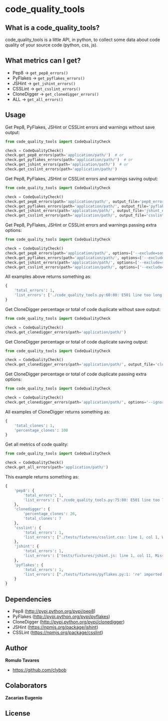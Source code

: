 code_quality_tools
==================

What is a code_quality_tools?
-----------------------------

code_quality_tools is a little API, in python, to collect some data about code quality of your source code (python, css, js).


What metrics can I get?
-----------------------

+ Pep8 -> ```get_pep8_errors()```
+ PyFlakes -> ```get_pyflakes_errors()```
+ JSHint -> ```get_jshint_errors()```
+ CSSLint -> ```get_csslint_errors()```
+ CloneDigger -> ```get_clonedigger_errors()```
+ ALL -> ```get_all_errors()```


Usage
-----

Get Pep8, PyFlakes, JSHint or CSSLint errors and warnings without save output:
``` python
from code_quality_tools import CodeQualityCheck

check = CodeQualityCheck()
check.get_pep8_errors(path='application/path/')  # or
check.get_pyflakes_errors(path='application/path/')  # or
check.get_jshint_errors(path='application/path/')  # or
check.get_csslint_errors(path='application/path/')
```

Get Pep8, PyFlakes, JSHint or CSSLint errors and warnings saving output:
``` python
from code_quality_tools import CodeQualityCheck

check = CodeQualityCheck()
check.get_pep8_errors(path='application/path/', output_file='pep8_errors.txt')  # or
check.get_pyflakes_errors(path='application/path/', output_file='pyflakes_errors.txt')  # or
check.get_jshint_errors(path='application/path/', output_file='jshint_errors.txt')  # or
check.get_csslint_errors(path='application/path/', output_file='csslint_errors.txt')
```

Get Pep8, PyFlakes, JSHint or CSSLint errors and warnings passing extra options:
``` python
from code_quality_tools import CodeQualityCheck

check = CodeQualityCheck()
check.get_pep8_errors(path='application/path/', options=['--exclude=some/path/'])  # or
check.get_pyflakes_errors(path='application/path/', options=['--exclude=some/path/'])  # or
check.get_jshint_errors(path='application/path/', options=['--exclude=some/path/'])  # or
check.get_csslint_errors(path='application/path/', options=['--exclude=some/path/'])
```

All examples above returns something as:
``` python
{
    'total_errors': 1,
    'list_errors': ['./code_quality_tools.py:60:80: E501 line too long (98 characters)']
}
```

Get CloneDigger percentage or total of code duplicate without save output:
``` python
from code_quality_tools import CodeQualityCheck

check = CodeQualityCheck()
check.get_clonedigger_errors(path='application/path/')
```

Get CloneDigger percentage or total of code duplicate saving output:
``` python
from code_quality_tools import CodeQualityCheck

check = CodeQualityCheck()
check.get_clonedigger_errors(path='application/path/', output_file='clonedigger_statistics.html')
```

Get CloneDigger percentage or total of code duplicate passing extra options:
``` python
from code_quality_tools import CodeQualityCheck

check = CodeQualityCheck()
check.get_clonedigger_errors(path='application/path/', options='--ignore-dir=some/path/')
```

All examples of CloneDigger returns something as:
``` python
{
    'total_clones': 1,
    'percentage_clones': 100
}
```

Get all metrics of code quality:
``` python
from code_quality_tools import CodeQualityCheck

check = CodeQualityCheck()
check.get_all_errors(path='application/path/')
```

This example returns something as:
``` python
{
    'pep8': {
        'total_errors': 1, 
        'list_errors': ['./code_quality_tools.py:75:80: E501 line too long (98 characters)']
    }, 
    'clonedigger': {
        'percentage_clones': 26,
        'total_clones': 7
    },
    'csslint': {
        'total_errors': 1,
        'list_errors': ["./tests/fixtures/csslint.css: line 1, col 1, Warning - Don't use IDs in selectors."]
    },
    'jshint': {
        'total_errors': 1,
        'list_errors': ['tests/fixtures/jshint.js: line 1, col 11, Missing semicolon.']
    },
    'pyflakes': {
        'total_errors': 1,
        'list_errors': ["./tests/fixtures/pyflakes.py:1: 're' imported but unused"]
    }
}
```

Dependencies
------------

- Pep8 (http://pypi.python.org/pypi/pep8)
- PyFlakes (http://pypi.python.org/pypi/pyflakes)
- CloneDigger (http://pypi.python.org/pypi/clonedigger)
- JSHint (https://npmjs.org/package/jshint)
- CSSLint (https://npmjs.org/package/csslint)


Author
------

**Romulo Tavares**

- https://github.com/clybob


Colaborators
------------

**Zacarias Eugenio**


License
-------

